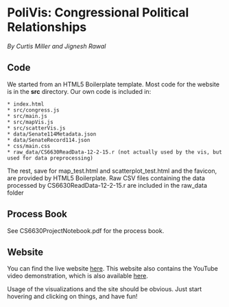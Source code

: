 # PoliVis: Congressional Political Relationships

*By Curtis Miller and Jignesh Rawal*

## Code

We started from an HTML5 Boilerplate template. Most code for the website is in the **src** directory. Our own code is included in:

	* index.html
	* src/congress.js
	* src/main.js
	* src/mapVis.js
	* src/scatterVis.js
	* data/Senate114Metadata.json
	* data/SenateRecord114.json
	* css/main.css
	* raw_data/CS6630ReadData-12-2-15.r (not actually used by the vis, but used for data preprocessing)

The rest, save for map_test.html and scatterplot_test.html and the favicon, are provided by HTML5 Boilerplate. Raw CSV files containing the data processed by CS6630ReadData-12-2-15.r are included in the raw_data folder

## Process Book

See CS6630ProjectNotebook.pdf for the process book.

## Website

You can find the live website [here](http://ntguardian.github.io). This website also contains the YouTube video demonstration, which is also available [here](https://www.youtube.com/watch?v=wa0vqh6O1Qw).

Usage of the visualizations and the site should be obvious. Just start hovering and clicking on things, and have fun!